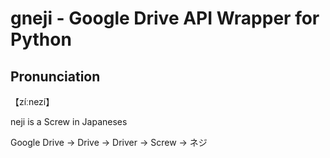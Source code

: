 # gneji - Google Drive API Wrapper for Python

## Pronunciation
【zíːnezí】

neji is a Screw in Japaneses

Google Drive -> Drive -> Driver -> Screw -> ネジ




